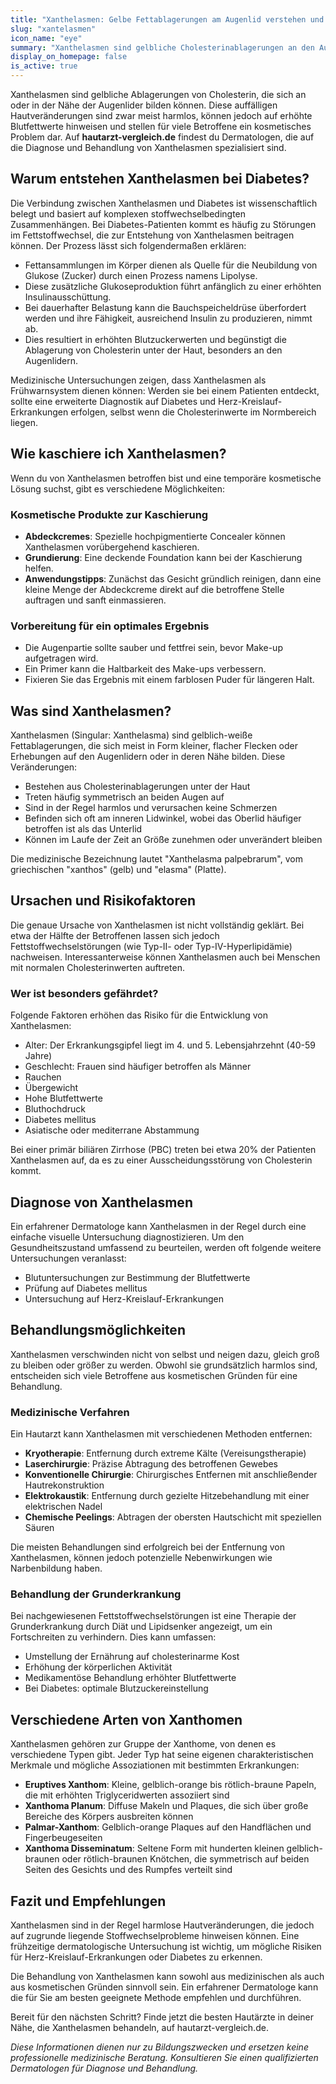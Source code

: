 ```yaml
---
title: "Xanthelasmen: Gelbe Fettablagerungen am Augenlid verstehen und behandeln"
slug: "xantelasmen"
icon_name: "eye"
summary: "Xanthelasmen sind gelbliche Cholesterinablagerungen an den Augenlidern, die auf erhöhte Blutfettwerte hindeuten können und durch verschiedene dermatologische Verfahren behandelbar sind."
display_on_homepage: false
is_active: true
---
```


Xanthelasmen sind gelbliche Ablagerungen von Cholesterin, die sich an oder in der Nähe der Augenlider bilden können. Diese auffälligen Hautveränderungen sind zwar meist harmlos, können jedoch auf erhöhte Blutfettwerte hinweisen und stellen für viele Betroffene ein kosmetisches Problem dar. Auf **hautarzt-vergleich.de** findest du Dermatologen, die auf die Diagnose und Behandlung von Xanthelasmen spezialisiert sind.

## Warum entstehen Xanthelasmen bei Diabetes?

Die Verbindung zwischen Xanthelasmen und Diabetes ist wissenschaftlich belegt und basiert auf komplexen stoffwechselbedingten Zusammenhängen. Bei Diabetes-Patienten kommt es häufig zu Störungen im Fettstoffwechsel, die zur Entstehung von Xanthelasmen beitragen können. Der Prozess lässt sich folgendermaßen erklären:

- Fettansammlungen im Körper dienen als Quelle für die Neubildung von Glukose (Zucker) durch einen Prozess namens Lipolyse.
- Diese zusätzliche Glukoseproduktion führt anfänglich zu einer erhöhten Insulinausschüttung.
- Bei dauerhafter Belastung kann die Bauchspeicheldrüse überfordert werden und ihre Fähigkeit, ausreichend Insulin zu produzieren, nimmt ab.
- Dies resultiert in erhöhten Blutzuckerwerten und begünstigt die Ablagerung von Cholesterin unter der Haut, besonders an den Augenlidern.

Medizinische Untersuchungen zeigen, dass Xanthelasmen als Frühwarnsystem dienen können: Werden sie bei einem Patienten entdeckt, sollte eine erweiterte Diagnostik auf Diabetes und Herz-Kreislauf-Erkrankungen erfolgen, selbst wenn die Cholesterinwerte im Normbereich liegen.

## Wie kaschiere ich Xanthelasmen?

Wenn du von Xanthelasmen betroffen bist und eine temporäre kosmetische Lösung suchst, gibt es verschiedene Möglichkeiten:

### Kosmetische Produkte zur Kaschierung

- **Abdeckcremes**: Spezielle hochpigmentierte Concealer können Xanthelasmen vorübergehend kaschieren.
- **Grundierung**: Eine deckende Foundation kann bei der Kaschierung helfen.
- **Anwendungstipps**: Zunächst das Gesicht gründlich reinigen, dann eine kleine Menge der Abdeckcreme direkt auf die betroffene Stelle auftragen und sanft einmassieren.

### Vorbereitung für ein optimales Ergebnis

- Die Augenpartie sollte sauber und fettfrei sein, bevor Make-up aufgetragen wird.
- Ein Primer kann die Haltbarkeit des Make-ups verbessern.
- Fixieren Sie das Ergebnis mit einem farblosen Puder für längeren Halt.

## Was sind Xanthelasmen?

Xanthelasmen (Singular: Xanthelasma) sind gelblich-weiße Fettablagerungen, die sich meist in Form kleiner, flacher Flecken oder Erhebungen auf den Augenlidern oder in deren Nähe bilden. Diese Veränderungen:

- Bestehen aus Cholesterinablagerungen unter der Haut
- Treten häufig symmetrisch an beiden Augen auf
- Sind in der Regel harmlos und verursachen keine Schmerzen
- Befinden sich oft am inneren Lidwinkel, wobei das Oberlid häufiger betroffen ist als das Unterlid
- Können im Laufe der Zeit an Größe zunehmen oder unverändert bleiben

Die medizinische Bezeichnung lautet "Xanthelasma palpebrarum", vom griechischen "xanthos" (gelb) und "elasma" (Platte).

## Ursachen und Risikofaktoren

Die genaue Ursache von Xanthelasmen ist nicht vollständig geklärt. Bei etwa der Hälfte der Betroffenen lassen sich jedoch Fettstoffwechselstörungen (wie Typ-II- oder Typ-IV-Hyperlipidämie) nachweisen. Interessanterweise können Xanthelasmen auch bei Menschen mit normalen Cholesterinwerten auftreten.

### Wer ist besonders gefährdet?

Folgende Faktoren erhöhen das Risiko für die Entwicklung von Xanthelasmen:

- Alter: Der Erkrankungsgipfel liegt im 4. und 5. Lebensjahrzehnt (40-59 Jahre)
- Geschlecht: Frauen sind häufiger betroffen als Männer
- Rauchen
- Übergewicht
- Hohe Blutfettwerte
- Bluthochdruck
- Diabetes mellitus
- Asiatische oder mediterrane Abstammung

Bei einer primär biliären Zirrhose (PBC) treten bei etwa 20% der Patienten Xanthelasmen auf, da es zu einer Ausscheidungsstörung von Cholesterin kommt.

## Diagnose von Xanthelasmen

Ein erfahrener Dermatologe kann Xanthelasmen in der Regel durch eine einfache visuelle Untersuchung diagnostizieren. Um den Gesundheitszustand umfassend zu beurteilen, werden oft folgende weitere Untersuchungen veranlasst:

- Blutuntersuchungen zur Bestimmung der Blutfettwerte
- Prüfung auf Diabetes mellitus
- Untersuchung auf Herz-Kreislauf-Erkrankungen

## Behandlungsmöglichkeiten

Xanthelasmen verschwinden nicht von selbst und neigen dazu, gleich groß zu bleiben oder größer zu werden. Obwohl sie grundsätzlich harmlos sind, entscheiden sich viele Betroffene aus kosmetischen Gründen für eine Behandlung.

### Medizinische Verfahren

Ein Hautarzt kann Xanthelasmen mit verschiedenen Methoden entfernen:

- **Kryotherapie**: Entfernung durch extreme Kälte (Vereisungstherapie)
- **Laserchirurgie**: Präzise Abtragung des betroffenen Gewebes
- **Konventionelle Chirurgie**: Chirurgisches Entfernen mit anschließender Hautrekonstruktion
- **Elektrokaustik**: Entfernung durch gezielte Hitzebehandlung mit einer elektrischen Nadel
- **Chemische Peelings**: Abtragen der obersten Hautschicht mit speziellen Säuren

Die meisten Behandlungen sind erfolgreich bei der Entfernung von Xanthelasmen, können jedoch potenzielle Nebenwirkungen wie Narbenbildung haben.

### Behandlung der Grunderkrankung

Bei nachgewiesenen Fettstoffwechselstörungen ist eine Therapie der Grunderkrankung durch Diät und Lipidsenker angezeigt, um ein Fortschreiten zu verhindern. Dies kann umfassen:

- Umstellung der Ernährung auf cholesterinarme Kost
- Erhöhung der körperlichen Aktivität
- Medikamentöse Behandlung erhöhter Blutfettwerte
- Bei Diabetes: optimale Blutzuckereinstellung

## Verschiedene Arten von Xanthomen

Xanthelasmen gehören zur Gruppe der Xanthome, von denen es verschiedene Typen gibt. Jeder Typ hat seine eigenen charakteristischen Merkmale und mögliche Assoziationen mit bestimmten Erkrankungen:

- **Eruptives Xanthom**: Kleine, gelblich-orange bis rötlich-braune Papeln, die mit erhöhten Triglyceridwerten assoziiert sind
- **Xanthoma Planum**: Diffuse Makeln und Plaques, die sich über große Bereiche des Körpers ausbreiten können
- **Palmar-Xanthom**: Gelblich-orange Plaques auf den Handflächen und Fingerbeugeseiten
- **Xanthoma Disseminatum**: Seltene Form mit hunderten kleinen gelblich-braunen oder rötlich-braunen Knötchen, die symmetrisch auf beiden Seiten des Gesichts und des Rumpfes verteilt sind

## Fazit und Empfehlungen

Xanthelasmen sind in der Regel harmlose Hautveränderungen, die jedoch auf zugrunde liegende Stoffwechselprobleme hinweisen können. Eine frühzeitige dermatologische Untersuchung ist wichtig, um mögliche Risiken für Herz-Kreislauf-Erkrankungen oder Diabetes zu erkennen.

Die Behandlung von Xanthelasmen kann sowohl aus medizinischen als auch aus kosmetischen Gründen sinnvoll sein. Ein erfahrener Dermatologe kann die für Sie am besten geeignete Methode empfehlen und durchführen.

Bereit für den nächsten Schritt? Finde jetzt die besten Hautärzte in deiner Nähe, die Xanthelasmen behandeln, auf hautarzt-vergleich.de.

*Diese Informationen dienen nur zu Bildungszwecken und ersetzen keine professionelle medizinische Beratung. Konsultieren Sie einen qualifizierten Dermatologen für Diagnose und Behandlung.*